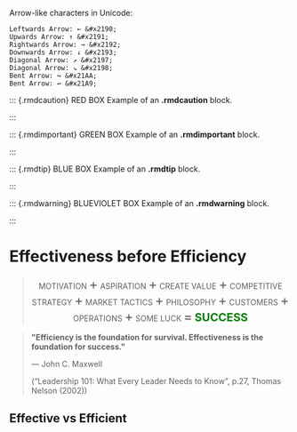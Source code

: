 Arrow-like characters in Unicode:

    Leftwards Arrow: ← &#x2190;
    Upwards Arrow: ↑ &#x2191;
    Rightwards Arrow: → &#x2192;
    Downwards Arrow: ↓ &#x2193;
    Diagonal Arrow: ↗ &#x2197;
    Diagonal Arrow: ↘ &#x2198;
    Bent Arrow: ↪ &#x21AA;
    Bent Arrow: ↩ &#x21A9;

::: {.rmdcaution}
RED BOX Example of an **.rmdcaution** block.

:::

::: {.rmdimportant}
GREEN BOX Example of an **.rmdimportant** block.

:::

::: {.rmdtip}
BLUE BOX Example of an **.rmdtip** block.

:::

::: {.rmdwarning}
BLUEVIOLET BOX Example of an **.rmdwarning** block.

:::


# Effectiveness before Efficiency 


<blockquote class="my-box" style="text-align: center;">
<p>
    <span style="font-size: 14px">MOTIVATION</span>
    <span style="font-size: 24px;">&plus;</span>
    <span style="font-size: 14px">ASPIRATION</span>
    <span style="font-size: 24px;">&plus;</span>
    <span style="font-size: 14px">CREATE VALUE</span>
    <span style="font-size: 24px;">&plus;</span>
    <span style="font-size: 14px;">COMPETITIVE STRATEGY </span>
    <span style="font-size: 24px;">&plus;</span>
    <span style="font-size: 14px;">MARKET TACTICS</span>
    <span style="font-size: 24px;">&plus;</span>
    <span style="font-size: 14px;">PHILOSOPHY</span>
    <span style="font-size: 24px;">&plus;</span>
    <span style="font-size: 14px;">CUSTOMERS</span>
    <span style="font-size: 24px;">&plus;</span>
    <span style="font-size: 14px;">OPERATIONS</span>
    <span style="font-size: 24px;">&plus;</span>
    <span style="font-size: 14px;">SOME LUCK</span>
    <span style="font-size: 24px;">=</span>
    <strong><span style="color: green; font-size: 20px">SUCCESS</span></strong>
  </p>
</blockquote>  



<blockquote class="my-quote">
  <p><strong>"Efficiency is the foundation for survival. Effectiveness is the foundation for success."</strong></p>
  <p class="quote-author">          — John C. Maxwell</p>
  <p class="quote-description">(“Leadership 101: What Every Leader Needs to Know”, p.27, Thomas Nelson (2002))</p>
</blockquote>







## Effective vs Efficient





